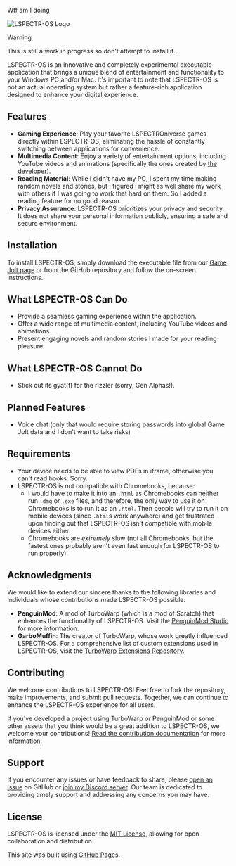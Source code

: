Wtf am I doing

![LSPECTR-OS Logo](https://lspectroniztar.github.io/lspectr-os/website/images/Logo.png)

> [!WARNING]
> This is still a work in progress so don't attempt to install it.

LSPECTR-OS is an innovative and completely experimental executable application that brings a unique blend of entertainment and functionality to your Windows PC and/or Mac. It's important to note that LSPECTR-OS is not an actual operating system but rather a feature-rich application designed to enhance your digital experience.

## Features

- **Gaming Experience**: Play your favorite LSPECTROniverse games directly within LSPECTR-OS, eliminating the hassle of constantly switching between applications for convenience.
- **Multimedia Content**: Enjoy a variety of entertainment options, including YouTube videos and animations (specifically the ones created by [the developer](https://github.com/LSPECTRONIZTAR)).
- **Reading Material**: While I didn't have my PC, I spent my time making random novels and stories, but I figured I might as well share my work with others if I was going to work that hard on them. So I added a reading feature for no good reason.
- **Privacy Assurance**: LSPECTR-OS prioritizes your privacy and security. It does not share your personal information publicly, ensuring a safe and secure environment.

## Installation

To install LSPECTR-OS, simply download the executable file from our [Game Jolt page](https://gamejolt.com/games/lspectr-os/836989) or from the GitHub repository and follow the on-screen instructions.

## What LSPECTR-OS Can Do

- Provide a seamless gaming experience within the application.
- Offer a wide range of multimedia content, including YouTube videos and animations.
- Present engaging novels and random stories I made for your reading pleasure.

## What LSPECTR-OS Cannot Do

- Stick out its gyat(t) for the rizzler (sorry, Gen Alphas!).

## Planned Features

- Voice chat (only that would require storing passwords into global Game Jolt data and I don't want to take risks)

## Requirements
- Your device needs to be able to view PDFs in iframe, otherwise you can't read books. Sorry.
- LSPECTR-OS is not compatible with Chromebooks, because:
  - I would have to make it into an `.html` as Chromebooks can neither run `.dmg` or `.exe` files, and therefore, the only way to use it on Chromebooks is to run it as an `.html`. Then people will try to run it on mobile devices (since `.html`s work anywhere) and get frustrated upon finding out that LSPECTR-OS isn't compatible with mobile devices either.
  - Chromebooks are *extremely* slow (not all Chromebooks, but the fastest ones probably aren't even fast enough for LSPECTR-OS to run properly).

## Acknowledgments

We would like to extend our sincere thanks to the following libraries and individuals whose contributions made LSPECTR-OS possible:

- **PenguinMod**: A mod of TurboWarp (which is a mod of Scratch) that enhances the functionality of LSPECTR-OS. Visit the [PenguinMod Studio](https://studio.penguinmod.com) for more information.
- **GarboMuffin**: The creator of TurboWarp, whose work greatly influenced LSPECTR-OS. For a comprehensive list of custom extensions used in LSPECTR-OS, visit the [TurboWarp Extensions Repository](https://extensions.turbowarp.org).

## Contributing

We welcome contributions to LSPECTR-OS! Feel free to fork the repository, make improvements, and submit pull requests. Together, we can continue to enhance the LSPECTR-OS experience for all users.

If you've developed a project using TurboWarp or PenguinMod or some other assets that you think would be a great addition to LSPECTR-OS, we welcome your contributions! [Read the contribution documentation](https://github.com/LSPECTRONIZTAR/lspectr-os/blob/main/CONTRIBUTING.md) for more information.

## Support

If you encounter any issues or have feedback to share, please [open an issue](https://github.com/LSPECTRONIZTAR/lspectr-os/issues/new) on GitHub or [join my Discord server](https://discord.gg/qPDr5G3Qcn). Our team is dedicated to providing timely support and addressing any concerns you may have.

## License

LSPECTR-OS is licensed under the [MIT License](https://github.com/LSPECTRONIZTAR/lspectr-os/blob/main/LICENSE), allowing for open collaboration and distribution.

This site was built using [GitHub Pages](https://pages.github.com/).
